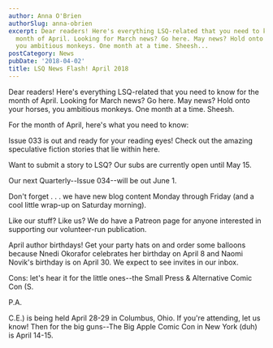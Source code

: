 ```yaml
---
author: Anna O'Brien
authorSlug: anna-obrien
excerpt: Dear readers! Here's everything LSQ-related that you need to know for the
  month of April. Looking for March news? Go here. May news? Hold onto your horses,
  you ambitious monkeys. One month at a time. Sheesh...
postCategory: News
pubDate: '2018-04-02'
title: LSQ News Flash! April 2018
---
```

Dear readers! Here's everything LSQ-related that you need to know for the month of April. Looking for March news? Go here. May news? Hold onto your horses, you ambitious monkeys. One month at a time. Sheesh.

For the month of April, here's what you need to know:

Issue 033 is out and ready for your reading eyes! Check out the amazing speculative fiction stories that lie within here.

Want to submit a story to LSQ? Our subs are currently open until May 15.

Our next Quarterly--Issue 034--will be out June 1.

Don't forget . . . we have new blog content Monday through Friday (and a cool little wrap-up on Saturday morning).

Like our stuff? Like us? We do have a Patreon page for anyone interested in supporting our volunteer-run publication.

April author birthdays! Get your party hats on and order some balloons because Nnedi Okorafor celebrates her birthday on April 8 and Naomi Novik's birthday is on April 30. We expect to see invites in our inbox.

Cons: let's hear it for the little ones--the Small Press &amp; Alternative Comic Con (S.

P.A.

C.E.) is being held April 28-29 in Columbus, Ohio. If you're attending, let us know! Then for the big guns--The Big Apple Comic Con in New York (duh) is April 14-15.